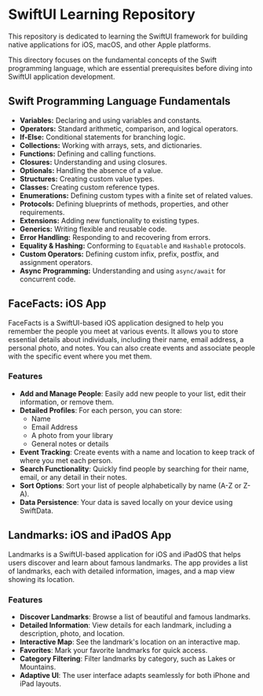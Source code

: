 # SwiftUI Learning Repository

This repository is dedicated to learning the SwiftUI framework for building native applications for iOS, macOS, and other Apple platforms. 

This directory focuses on the fundamental concepts of the Swift programming language, which are essential prerequisites before diving into SwiftUI application development.

## Swift Programming Language Fundamentals

*   **Variables:** Declaring and using variables and constants.
*   **Operators:** Standard arithmetic, comparison, and logical operators.
*   **If-Else:** Conditional statements for branching logic.
*   **Collections:** Working with arrays, sets, and dictionaries.
*   **Functions:** Defining and calling functions.
*   **Closures:** Understanding and using closures.
*   **Optionals:** Handling the absence of a value.
*   **Structures:** Creating custom value types.
*   **Classes:** Creating custom reference types.
*   **Enumerations:** Defining custom types with a finite set of related values.
*   **Protocols:** Defining blueprints of methods, properties, and other requirements.
*   **Extensions:** Adding new functionality to existing types.
*   **Generics:** Writing flexible and reusable code.
*   **Error Handling:** Responding to and recovering from errors.
*   **Equality & Hashing:** Conforming to `Equatable` and `Hashable` protocols.
*   **Custom Operators:** Defining custom infix, prefix, postfix, and assignment operators.
*   **Async Programming:** Understanding and using `async/await` for concurrent code.

## FaceFacts: iOS App

FaceFacts is a SwiftUI-based iOS application designed to help you remember the people you meet at various events. It allows you to store essential details about individuals, including their name, email address, a personal photo, and notes. You can also create events and associate people with the specific event where you met them.

### Features

*   **Add and Manage People**: Easily add new people to your list, edit their information, or remove them.
*   **Detailed Profiles**: For each person, you can store:
    *   Name
    *   Email Address
    *   A photo from your library
    *   General notes or details
*   **Event Tracking**: Create events with a name and location to keep track of where you met each person.
*   **Search Functionality**: Quickly find people by searching for their name, email, or any detail in their notes.
*   **Sort Options**: Sort your list of people alphabetically by name (A-Z or Z-A).
*   **Data Persistence**: Your data is saved locally on your device using SwiftData.

## Landmarks: iOS and iPadOS App

Landmarks is a SwiftUI-based application for iOS and iPadOS that helps users discover and learn about famous landmarks. The app provides a list of landmarks, each with detailed information, images, and a map view showing its location.

### Features

*   **Discover Landmarks**: Browse a list of beautiful and famous landmarks.
*   **Detailed Information**: View details for each landmark, including a description, photo, and location.
*   **Interactive Map**: See the landmark's location on an interactive map.
*   **Favorites**: Mark your favorite landmarks for quick access.
*   **Category Filtering**: Filter landmarks by category, such as Lakes or Mountains.
*   **Adaptive UI**: The user interface adapts seamlessly for both iPhone and iPad layouts.
